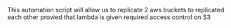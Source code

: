 This automation script will allow us to replicate 2 aws buckets to replicated each other provied that lambda is given required access control on S3 